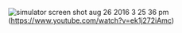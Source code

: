 ![simulator screen shot aug 26 2016 3 25 36 pm](https://cloud.githubusercontent.com/assets/18044565/18001629/74da273a-6ba1-11e6-8e75-15758b8a4c0b.png)(https://www.youtube.com/watch?v=ek1j272iAmc)

